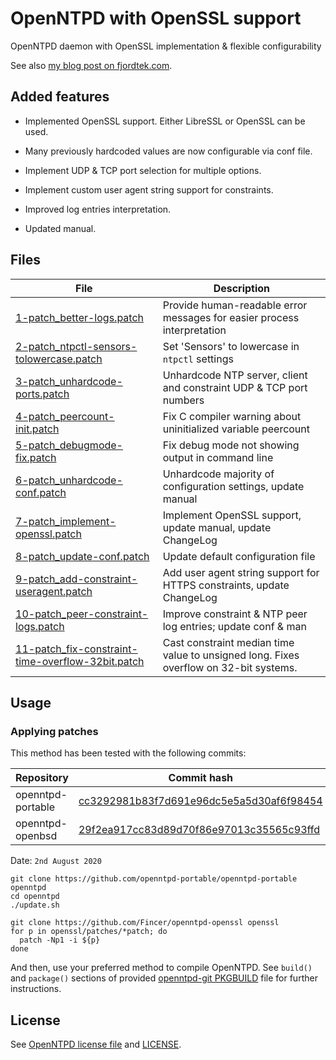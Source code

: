 # OpenNTPD with OpenSSL support

OpenNTPD daemon with OpenSSL implementation & flexible configurability

See also [my blog post on fjordtek.com](https://fjordtek.com/categories/news/2020/openntpd-now-with-openssl-support/).

## Added features

- Implemented OpenSSL support. Either LibreSSL or OpenSSL can be used.

- Many previously hardcoded values are now configurable via conf file.

- Implement UDP & TCP port selection for multiple options.

- Implement custom user agent string support for constraints.

- Improved log entries interpretation.

- Updated manual.

## Files

|                                                      File                                                      |                               Description                                       |
|----------------------------------------------------------------------------------------------------------------|---------------------------------------------------------------------------------|
| [1-patch_better-logs.patch](patches/1-patch_better-logs.patch)                                                 | Provide human-readable error messages for easier process interpretation         |
| [2-patch_ntpctl-sensors-tolowercase.patch](patches/2-patch_ntpctl-sensors-tolowercase.patch)                   | Set 'Sensors' to lowercase in `ntpctl` settings                                 |
| [3-patch_unhardcode-ports.patch](patches/3-patch_unhardcode-ports.patch)                                       | Unhardcode NTP server, client and constraint UDP & TCP port numbers             |
| [4-patch_peercount-init.patch](patches/4-patch_peercount-init.patch)                                           | Fix C compiler warning about uninitialized variable peercount                   |
| [5-patch_debugmode-fix.patch](patches/5-patch_debugmode-fix.patch)                                             | Fix debug mode not showing output in command line                               |
| [6-patch_unhardcode-conf.patch](patches/6-patch_unhardcode-conf.patch)                                         | Unhardcode majority of configuration settings, update manual                    |
| [7-patch_implement-openssl.patch](patches/7-patch_implement-openssl.patch)                                     | Implement OpenSSL support, update manual, update ChangeLog                      |
| [8-patch_update-conf.patch](patches/8-patch_update-conf.patch)                                                 | Update default configuration file                                               |
| [9-patch_add-constraint-useragent.patch](patches/9-patch_add-constraint-useragent.patch)                       | Add user agent string support for HTTPS constraints, update ChangeLog           |
| [10-patch_peer-constraint-logs.patch](patches/10-patch_peer-constraint-logs.patch)                             | Improve constraint & NTP peer log entries; update conf & man                    |
| [11-patch_fix-constraint-time-overflow-32bit.patch](patches/11-patch_fix-constraint-time-overflow-32bit.patch) | Cast constraint median time value to unsigned long. Fixes overflow on 32-bit systems. |

## Usage

### Applying patches

This method has been tested with the following commits:

|    Repository     |                                                                    Commit hash                                                                     |
|-------------------|----------------------------------------------------------------------------------------------------------------------------------------------------|
| openntpd-portable | [cc3292981b83f7d691e96dc5e5a5d30af6f98454](https://github.com/openntpd-portable/openntpd-portable/commit/cc3292981b83f7d691e96dc5e5a5d30af6f98454) |
| openntpd-openbsd  | [29f2ea917cc83d89d70f86e97013c35565c93ffd](https://github.com/openntpd-portable/openntpd-openbsd/commit/29f2ea917cc83d89d70f86e97013c35565c93ffd)  |

Date: `2nd August 2020`

```
git clone https://github.com/openntpd-portable/openntpd-portable openntpd
cd openntpd
./update.sh

git clone https://github.com/Fincer/openntpd-openssl openssl
for p in openssl/patches/*patch; do
  patch -Np1 -i ${p}
done

```

And then, use your preferred method to compile OpenNTPD. See `build()` and `package()` sections of provided [openntpd-git PKGBUILD](arch/openntpd-git/PKGBUILD) file for further instructions.

## License

See [OpenNTPD license file](https://github.com/openntpd-portable/openntpd-portable/blob/master/COPYING) and [LICENSE](LICENSE).
